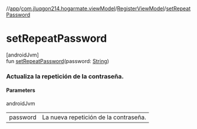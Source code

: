 //[app](../../../index.md)/[com.jluqgon214.hogarmate.viewModel](../index.md)/[RegisterViewModel](index.md)/[setRepeatPassword](set-repeat-password.md)

# setRepeatPassword

[androidJvm]\
fun [setRepeatPassword](set-repeat-password.md)(password: [String](https://kotlinlang.org/api/latest/jvm/stdlib/kotlin-stdlib/kotlin/-string/index.html))

###  Actualiza la repetición de la contraseña.

#### Parameters

androidJvm

| | |
|---|---|
| password | La nueva repetición de la contraseña. |
